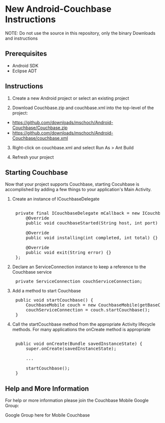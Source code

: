 # New Android-Couchbase Instructions

NOTE: Do not use the source in this repository, only the binary Downloads and instructions

## Prerequisites

- Android SDK
- Eclipse ADT

## Instructions

1.  Create a new Android project or select an existing project

2.  Download Couchbase.zip and couchbase.xml into the top-level of the project:
- https://github.com/downloads/mschoch/Android-Couchbase/Couchbase.zip
- https://github.com/downloads/mschoch/Android-Couchbase/couchbase.xml

3.  Right-click on couchbase.xml and select Run As > Ant Build

4.  Refresh your project

## Starting Couchbase

Now that your project supports Couchbase, starting Cocuhbase is accomplished by adding a few things to your application's Main Activity.

1.  Create an instance of ICouchbaseDelegate

<pre>    
    private final ICouchbaseDelegate mCallback = new ICouchbaseDelegate.Stub() {
        @Override
        public void couchbaseStarted(String host, int port) {}
    
        @Override
        public void installing(int completed, int total) {}
    
        @Override
        public void exit(String error) {}
    };
</pre>

2.  Declare an ServiceConnection instance to keep a reference to the Couchbase service

<pre>
    private ServiceConnection couchServiceConnection;
</pre>

3.  Add a method to start Couchbase
<pre>
	public void startCouchbase() {
		CouchbaseMobile couch = new CouchbaseMobile(getBaseContext(), mCallback);
		couchServiceConnection = couch.startCouchbase();
	}
</pre>

4.  Call the startCouchbase method from the appropriate Activity lifecycle methods.  For many applications the onCreate method is appropriate

<pre>    
    public void onCreate(Bundle savedInstanceState) {
        super.onCreate(savedInstanceState);
    
        ...
    
        startCouchbase();
    }
</pre>    

## Help and More Information

For help or more information please join the Couchbase Mobile Google Group:

Google Group here for Mobile Couchbase
